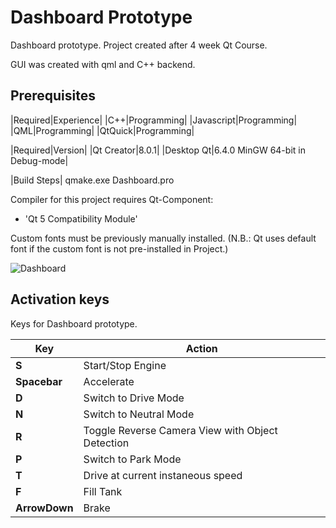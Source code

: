 # Dashboard Prototype

Dashboard prototype.
Project created after 4 week Qt Course.

GUI was created with qml and C++ backend.

## Prerequisites
|Required|Experience|
|C++|Programming|
|Javascript|Programming|
|QML|Programming|
|QtQuick|Programming|

|Required|Version|
|Qt Creator|8.0.1|
|Desktop Qt|6.4.0 MinGW 64-bit in Debug-mode|

|Build Steps|
qmake.exe Dashboard.pro

Compiler for this project requires Qt-Component:
- 'Qt 5 Compatibility Module'

Custom fonts must be previously manually installed.
(N.B.: Qt uses default font if the custom font
is not pre-installed in Project.)

![Dashboard](https://user-images.githubusercontent.com/45797466/201679457-e2fb9052-d1ad-429d-8061-e9de476e4e08.png)

## Activation keys

Keys for Dashboard prototype.

|Key|Action|
|---|---|
|**S**|Start/Stop Engine|
|**Spacebar**|Accelerate|
|**D**|Switch to Drive Mode|
|**N**|Switch to Neutral Mode|
|**R**|Toggle Reverse Camera View with Object Detection|
|**P**|Switch to Park Mode|
|**T**|Drive at current instaneous speed|
|**F**|Fill Tank|
|**ArrowDown**| Brake|

